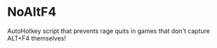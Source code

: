 # NoAltF4
AutoHotkey script that prevents rage quits in games that don't capture ALT+F4 themselves!
